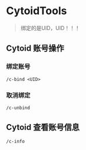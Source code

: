 # CytoidTools

> 绑定的是UID，UID！！！

## Cytoid 账号操作

### 绑定账号

```
/c-bind <UID>
```

### 取消绑定

```
/c-unbind
```

## Cytoid 查看账号信息

```
/c-info
```

